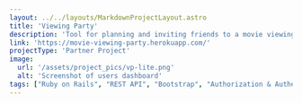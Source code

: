 ```yaml
---
layout: ../../layouts/MarkdownProjectLayout.astro
title: 'Viewing Party'
description: 'Tool for planning and inviting friends to a movie viewing party'
link: 'https://movie-viewing-party.herokuapp.com/'
projectType: 'Partner Project'
image: 
  url: '/assets/project_pics/vp-lite.png' 
  alt: 'Screenshot of users dashboard'
tags: ["Ruby on Rails", "REST API", "Bootstrap", "Authorization & Authentication", "Heroku"]
---
```

